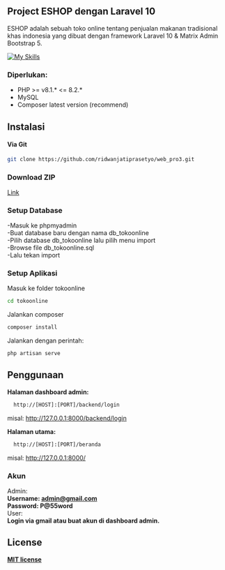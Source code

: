 ## Project ESHOP dengan Laravel 10

ESHOP adalah sebuah toko online tentang penjualan makanan tradisional khas indonesia yang dibuat dengan framework Laravel 10 & Matrix Admin Bootstrap 5.

[![My Skills](https://skillicons.dev/icons?i=php,laravel,html,css,js)](https://skillicons.dev)
### Diperlukan:
- PHP >= v8.1.* <= 8.2.* 
- MySQL
- Composer latest version (recommend)  
## Instalasi
#### Via Git
```bash
git clone https://github.com/ridwanjatiprasetyo/web_pro3.git
```

### Download ZIP
[Link](https://github.com/ridwanjatiprasetyo/web_pro3/archive/refs/heads/master.zip)

### Setup Database
-Masuk ke phpmyadmin\
-Buat database baru dengan nama db_tokoonline\
-Pilih database db_tokoonline lalu pilih menu import\
-Browse file db_tokoonline.sql\
-Lalu tekan import

### Setup Aplikasi
Masuk ke folder tokoonline 
```bash
cd tokoonline
```

Jalankan composer
```bash
composer install
```

Jalankan dengan perintah:
```bash
php artisan serve
```

## Penggunaan
<b>Halaman dashboard admin:</b>
```bash
  http://[HOST]:[PORT]/backend/login
```
misal: http://127.0.0.1:8000/backend/login

<b>Halaman utama:</b>
```bash
  http://[HOST]:[PORT]/beranda
```
misal: http://127.0.0.1:8000/

### Akun
Admin:\
<b> Username: admin@gmail.com\
Password: P@55word </b>\
User:\
<b> Login via gmail atau buat akun di dashboard admin.

## License

[MIT license](https://opensource.org/licenses/MIT)
